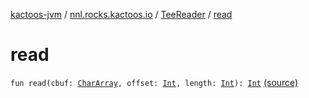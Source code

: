 [kactoos-jvm](../../index.md) / [nnl.rocks.kactoos.io](../index.md) / [TeeReader](index.md) / [read](.)

# read

`fun read(cbuf: `[`CharArray`](https://kotlinlang.org/api/latest/jvm/stdlib/kotlin/-char-array/index.html)`, offset: `[`Int`](https://kotlinlang.org/api/latest/jvm/stdlib/kotlin/-int/index.html)`, length: `[`Int`](https://kotlinlang.org/api/latest/jvm/stdlib/kotlin/-int/index.html)`): `[`Int`](https://kotlinlang.org/api/latest/jvm/stdlib/kotlin/-int/index.html) [(source)](https://github.com/neonailol/kactoos/blob/master/kactoos-jvm/src/main/kotlin/nnl/rocks/kactoos/io/TeeReader.kt#L22)
